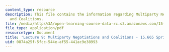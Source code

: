```yaml
---
content_type: resource
description: This file contains the information regarding Multiparty Negotiations
  and Coalitions.
file: /media/https%3A/open-learning-course-data-rc.s3.amazonaws.com/15-665-power-and-negotiation-spring-2014/0874a25f5fcc544eaf55441ac9e38993_MIT15_665S14_Class_9_Lect.pdf
file_type: application/pdf
resourcetype: Document
title: 'Lecture 9: Multiparty Negotiations and Coalitions - 15.665 Spring 2014'
uid: 0874a25f-5fcc-544e-af55-441ac9e38993
---
```

